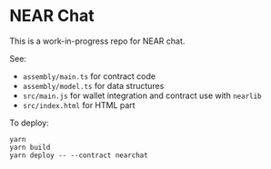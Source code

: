 # NEAR Chat

This is a work-in-progress repo for NEAR chat.

See: 
- `assembly/main.ts` for contract code
- `assembly/model.ts` for data structures
- `src/main.js` for wallet integration and contract use with `nearlib`
- `src/index.html` for HTML part


To deploy:
```
yarn
yarn build
yarn deploy -- --contract nearchat
```
